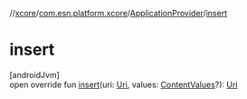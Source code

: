 //[xcore](../../../index.md)/[com.esn.platform.xcore](../index.md)/[ApplicationProvider](index.md)/[insert](insert.md)

# insert

[androidJvm]\
open override fun [insert](insert.md)(uri: [Uri](https://developer.android.com/reference/kotlin/android/net/Uri.html), values: [ContentValues](https://developer.android.com/reference/kotlin/android/content/ContentValues.html)?): [Uri](https://developer.android.com/reference/kotlin/android/net/Uri.html)
